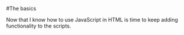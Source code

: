 #The basics

Now that I know how to use JavaScript in HTML is time to keep adding functionality to the scripts.

